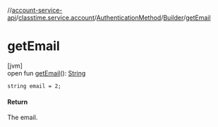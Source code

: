 //[account-service-api](../../../../index.md)/[classtime.service.account](../../index.md)/[AuthenticationMethod](../index.md)/[Builder](index.md)/[getEmail](get-email.md)

# getEmail

[jvm]\
open fun [getEmail](get-email.md)(): [String](https://docs.oracle.com/javase/8/docs/api/java/lang/String.html)

`string email = 2;`

#### Return

The email.
